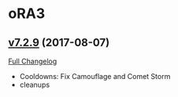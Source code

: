 # oRA3

## [v7.2.9](https://github.com/BigWigsMods/oRA3/tree/v7.2.9) (2017-08-07)
[Full Changelog](https://github.com/BigWigsMods/oRA3/compare/v7.2.8...v7.2.9)

- Cooldowns: Fix Camouflage and Comet Storm  
- cleanups  
